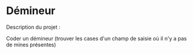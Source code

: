 # Démineur

Description du projet :

Coder un démineur (trouver les cases d'un champ de saisie où il n'y a pas de mines présentes)
